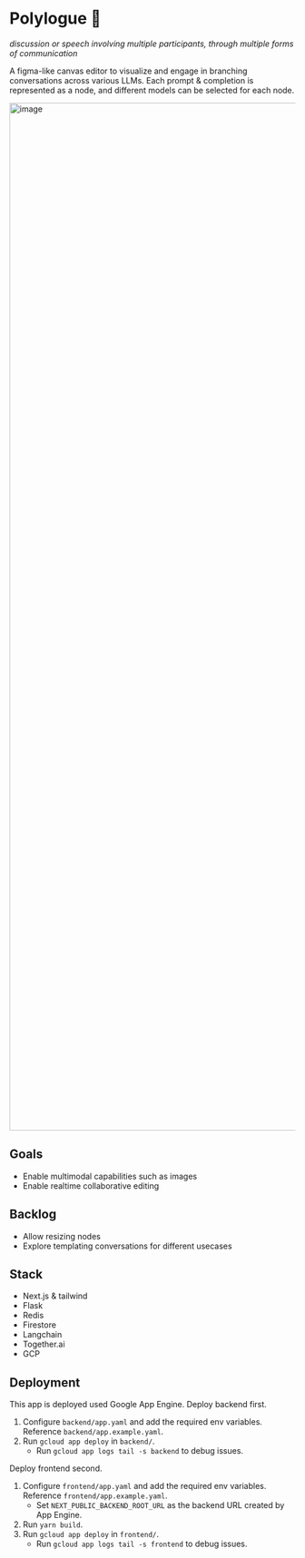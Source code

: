 # Polylogue 💬
_discussion or speech involving multiple participants, through multiple forms of communication_

A figma-like canvas editor to visualize and engage in branching conversations across various LLMs.
Each prompt & completion is represented as a node, and different models can be selected for each node.

<img width="1812" alt="image" src="https://github.com/user-attachments/assets/04aa884e-4ce4-406d-962b-890cfc85d7d7" />

## Goals
- Enable multimodal capabilities such as images
- Enable realtime collaborative editing

## Backlog
- Allow resizing nodes
- Explore templating conversations for different usecases

## Stack
- Next.js & tailwind
- Flask
- Redis
- Firestore
- Langchain
- Together.ai
- GCP

## Deployment
This app is deployed used Google App Engine.
Deploy backend first.
1. Configure `backend/app.yaml` and add the required env variables. Reference `backend/app.example.yaml`.
2. Run `gcloud app deploy` in `backend/`.
    - Run `gcloud app logs tail -s backend` to debug issues.

Deploy frontend second.
1. Configure `frontend/app.yaml` and add the required env variables. Reference `frontend/app.example.yaml`.
    - Set `NEXT_PUBLIC_BACKEND_ROOT_URL` as the backend URL created by App Engine.
2. Run `yarn build`.
3. Run `gcloud app deploy` in `frontend/`.
    - Run `gcloud app logs tail -s frontend` to debug issues.
